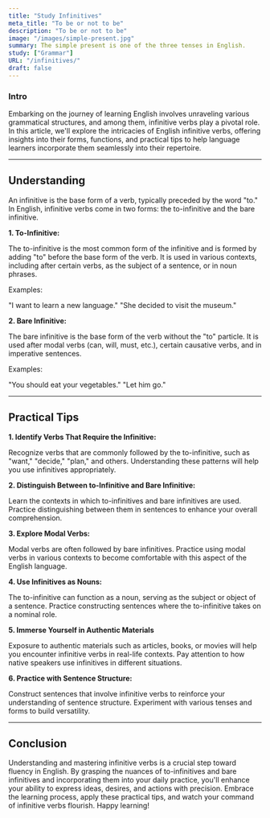 ```yaml
---
title: "Study Infinitives"
meta_title: "To be or not to be"
description: "To be or not to be"
image: "/images/simple-present.jpg"
summary: The simple present is one of the three tenses in English.
study: ["Grammar"]
URL: "/infinitives/"
draft: false
---
```


### Intro 

Embarking on the journey of learning English involves unraveling various grammatical structures, and among them, infinitive verbs play a pivotal role. In this article, we'll explore the intricacies of English infinitive verbs, offering insights into their forms, functions, and practical tips to help language learners incorporate them seamlessly into their repertoire.

<hr>

## Understanding

An infinitive is the base form of a verb, typically preceded by the word "to." In English, infinitive verbs come in two forms: the to-infinitive and the bare infinitive.

**1. To-Infinitive:**

The to-infinitive is the most common form of the infinitive and is formed by adding "to" before the base form of the verb. It is used in various contexts, including after certain verbs, as the subject of a sentence, or in noun phrases.

Examples:

"I want to learn a new language."
"She decided to visit the museum."

**2. Bare Infinitive:**

The bare infinitive is the base form of the verb without the "to" particle. It is used after modal verbs (can, will, must, etc.), certain causative verbs, and in imperative sentences.

Examples:

"You should eat your vegetables."
"Let him go."

<hr>

## Practical Tips

**1. Identify Verbs That Require the Infinitive:**

Recognize verbs that are commonly followed by the to-infinitive, such as "want," "decide," "plan," and others. Understanding these patterns will help you use infinitives appropriately.

**2. Distinguish Between to-Infinitive and Bare Infinitive:**

Learn the contexts in which to-infinitives and bare infinitives are used. Practice distinguishing between them in sentences to enhance your overall comprehension.

**3. Explore Modal Verbs:**

Modal verbs are often followed by bare infinitives. Practice using modal verbs in various contexts to become comfortable with this aspect of the English language.

**4. Use Infinitives as Nouns:**

The to-infinitive can function as a noun, serving as the subject or object of a sentence. Practice constructing sentences where the to-infinitive takes on a nominal role.

**5. Immerse Yourself in Authentic Materials**

Exposure to authentic materials such as articles, books, or movies will help you encounter infinitive verbs in real-life contexts. Pay attention to how native speakers use infinitives in different situations.

**6. Practice with Sentence Structure:**

Construct sentences that involve infinitive verbs to reinforce your understanding of sentence structure. Experiment with various tenses and forms to build versatility.

<hr>

## Conclusion

Understanding and mastering infinitive verbs is a crucial step toward fluency in English. By grasping the nuances of to-infinitives and bare infinitives and incorporating them into your daily practice, you'll enhance your ability to express ideas, desires, and actions with precision. Embrace the learning process, apply these practical tips, and watch your command of infinitive verbs flourish. Happy learning!